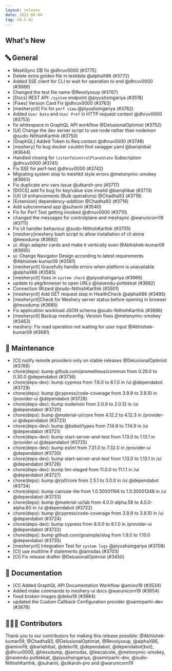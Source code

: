 ```yaml
---
layout: release
date: 2021-08-04
tag: v0.5.42
---
```


## What's New

## 🔤 General

- MeshSync DB fix @dhruv0000 (#3775)
- Delete extra golden file in testdata @alphaX86 (#3772)
- Added SSE client for CLI to wait for operation to end @dhruv0000 (#3689)
- Changed the test file name @Revolyssup (#3767)
- [Docs] REST API: `/system` endpoint @piyushsingariya (#3518)
- [Fixes] Version Card Fix @dhruv0000 (#3763)
- [mesheryctl] Fix for `perf view` @piyushsingariya (#3762)
- Added `User Data` and `User Pref` in HTTP request context @dhruv0000 (#3753)
- fix whitespace in GraphQL API workflow @DelusionalOptimist (#3752)
- [UI] Change the dev server script to use node rather than nodemon @sudo-NithishKarthik (#3750)
- [GraphQL] Added Token to Req context @dhruv0000 (#3748)
- [meshery] fix bug docker couldnt find swagger.yaml @bariqhibat (#3644)
- Handled closing for `listenToControlPlaneState` Subscription @dhruv0000 (#3741)
- Fix SSE for perf-test @dhruv0000 (#3742)
- Migrating system stop to meshkit style errors @metonymic-smokey (#3693)
- Fix duplicate env vars issue @utkarsh-pro (#3717)
- [DOCS] add fix bug for key/value size invalid @bariqhibat (#3713)
- [UI] UI enhancements (Bulk operations) @Chadha93 (#3718)
- [Extension] dependency-addition @Chadha93 (#3716)
- Add subcommand app @suhaniii (#3540)
- Fix for Perf Test getting invoked @dhruv0000 (#3710)
- changed the messages for controlplane and meshsync @warunicorn19 (#3711)
- Fix UI handler behaviour @sudo-NithishKarthik (#3705)
- [meshery]meshery bash script to allow installation of cli alone @hexxdump (#3692)
- ui: Align adapter cards and make it vertically even @Abhishek-kumar09 (#3695)
- ui: Change Navigator Design according to latest requirements @Abhishek-kumar09 (#3581)
- [mesheryctl] Gracefully handle errors when platform is unavailable @alphaX86 (#3585)
- [mesheryctl] fixes in `system check` @piyushsingariya (#3666)
- update to pkg/browser to open URLs @navendu-pottekkat (#3682)
- Connection Wizard @sudo-NithishKarthik (#3501)
- [mesheryctl] Add GET request step in HealthCheck @alphaX86 (#3495)
- [mesheryctl]Check for Meshery server status before opening in browser @hexxdump (#3685)
- Fix application workload JSON schema @sudo-NithishKarthik (#3686)
- [mesheryctl] Backup meshconfig: Version fixes @metonymic-smokey (#3463)
- meshery: Fix read operation not waiting for user input @Abhishek-kumar09 (#3681)

## 🧰 Maintenance

- [CI] notify remote providers only on stable releases @DelusionalOptimist (#3766)
- chore(deps): bump github.com/prometheus/common from 0.29.0 to 0.30.0 @dependabot (#3736)
- chore(deps-dev): bump cypress from 7.6.0 to 8.1.0 in /ui @dependabot (#3729)
- chore(deps): bump @cypress/code-coverage from 3.9.9 to 3.9.10 in /provider-ui @dependabot (#3728)
- chore(deps-dev): bump nodemon from 2.0.9 to 2.0.12 in /ui @dependabot (#3720)
- chore(deps): bump @material-ui/core from 4.12.2 to 4.12.3 in /provider-ui @dependabot (#3723)
- chore(deps-dev): bump @babel/types from 7.14.8 to 7.14.9 in /ui @dependabot (#3721)
- chore(deps-dev): bump start-server-and-test from 1.13.0 to 1.13.1 in /provider-ui @dependabot (#3725)
- chore(deps-dev): bump eslint from 7.31.0 to 7.32.0 in /provider-ui @dependabot (#3730)
- chore(deps-dev): bump start-server-and-test from 1.13.0 to 1.13.1 in /ui @dependabot (#3726)
- chore(deps-dev): bump lint-staged from 11.0.0 to 11.1.1 in /ui @dependabot (#3727)
- chore(deps): bump @rjsf/core from 2.5.1 to 3.0.0 in /ui @dependabot (#3734)
- chore(deps): bump caniuse-lite from 1.0.30001194 to 1.0.30001248 in /ui @dependabot (#3733)
- chore(deps): bump @material-ui/lab from 4.0.0-alpha.58 to 4.0.0-alpha.60 in /ui @dependabot (#3722)
- chore(deps): bump @cypress/code-coverage from 3.9.9 to 3.9.10 in /ui @dependabot (#3724)
- chore(deps-dev): bump cypress from 8.0.0 to 8.1.0 in /provider-ui @dependabot (#3732)
- chore(deps): bump github.com/gosimple/slug from 1.9.0 to 1.10.0 @dependabot (#3735)
- [mesheryctl] Integration Test for `system logs` @piyushsingariya (#3708)
- [CI] use multiline if statements @iamsdas (#3703)
- [CI] Fix release drafter @DelusionalOptimist (#3450)

## 📖 Documentation

- [CI] Added GraphQL API Documentation Workflow @amino19 (#3534)
- Added make commands to meshery-ui docs @warunicorn19 (#3654)
- fixed broken images @debo19 (#3684)
- updated the Custom Callback Configuration provider @samirparhi-dev (#3678)

## 👨🏽‍💻 Contributors

Thank you to our contributors for making this release possible:
@Abhishek-kumar09, @Chadha93, @DelusionalOptimist, @Revolyssup, @alphaX86, @amino19, @bariqhibat, @debo19, @dependabot, @dependabot[bot], @dhruv0000, @hexxdump, @iamsdas, @leecalcote, @metonymic-smokey, @navendu-pottekkat, @piyushsingariya, @samirparhi-dev, @sudo-NithishKarthik, @suhaniii, @utkarsh-pro and @warunicorn19
